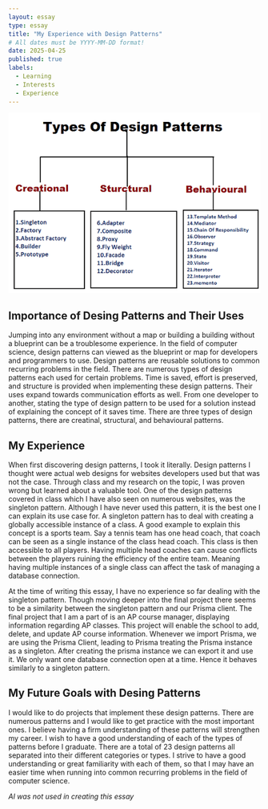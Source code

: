 ```yaml
---
layout: essay
type: essay
title: "My Experience with Design Patterns"
# All dates must be YYYY-MM-DD format!
date: 2025-04-25
published: true
labels:
  - Learning
  - Interests
  - Experience
---
```


<img src="../img/0_ayrM33bNKGrPSsJ1.png" width="800px">

## Importance of Desing Patterns and Their Uses

Jumping into any environment without a map or building a building without a blueprint can be a troublesome experience. In the field of computer science, design patterns can viewed as the blueprint or map for developers and programmers to use. Design patterns are reusable solutions to common recurring problems in the field. There are numerous types of design patterns each used for certain problems. Time is saved, effort is preserved, and structure is provided when implementing these design patterns. Their uses expand towards communication efforts as well. From one developer to another, stating the type of design pattern to be used for a solution instead of explaining the concept of it saves time. There are three types of design patterns, there are creatinal, structural, and behavioural patterns.

## My Experience

When first discovering design patterns, I took it literally. Design patterns I thought were actual web designs for websites developers used but that was not the case. Through class and my research on the topic, I was proven wrong but learned about a valuable tool. One of the design patterns covered in class which I have also seen on numerous websites, was the singleton pattern. Although I have never used this pattern, it is the best one I can explain its use case for. A singleton pattern has to deal with creating a globally accessible instance of a class. A good example to explain this concept is a sports team. Say a tennis team has one head coach, that coach can be seen as a single instance of the class head coach. This class is then accessible to all players. Having multiple head coaches can cause conflicts between the players ruining the efficiency of the entire team. Meaning having multiple instances of a single class can affect the task of managing a database connection.

At the time of writing this essay, I have no experience so far dealing with the singleton pattern. Though moving deeper into the final project there seems to be a similarity between the singleton pattern and our Prisma client. The final project that I am a part of is an AP course manager, displaying information regarding AP classes. This project will enable the school to add, delete, and update AP course information. Whenever we import Prisma, we are using the Prisma Client, leading to Prisma treating the Prisma instance as a singleton. After creating the prisma instance we can export it and use it. We only want one database connection open at a time. Hence it behaves similarly to a singleton pattern.

## My Future Goals with Desing Patterns

I would like to do projects that implement these design patterns. There are numerous patterns and I would like to get practice with the most important ones. I believe having a firm understanding of these patterns will strengthen my career. I wish to have a good understanding of each of the types of patterns before I graduate. There are a total of 23 design patterns all separated into their different categories or types. I strive to have a good understanding or great familiarity with each of them, so that I may have an easier time when running into common recurring problems in the field of computer science.


*AI was not used in creating this essay*
